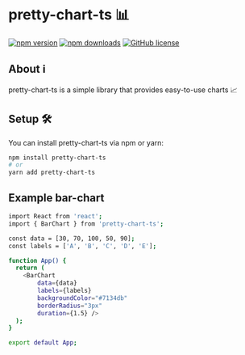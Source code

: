 # pretty-chart-ts 📊

[![npm version](https://img.shields.io/npm/v/pretty-chart-ts.svg)](https://www.npmjs.com/package/pretty-chart-ts)
[![npm downloads](https://img.shields.io/npm/dt/pretty-chart-ts.svg)](https://www.npmjs.com/package/pretty-chart-ts)
[![GitHub license](https://img.shields.io/github/license/yourusername/pretty-chart-ts)](https://github.com/yourusername/pretty-chart-ts/blob/main/LICENSE)

## About ℹ️

pretty-chart-ts is a simple library that provides easy-to-use charts 📈

## Setup 🛠️

You can install pretty-chart-ts via npm or yarn:

```bash
npm install pretty-chart-ts
# or
yarn add pretty-chart-ts
```

## Example bar-chart

```bash
import React from 'react';
import { BarChart } from 'pretty-chart-ts';

const data = [30, 70, 100, 50, 90];
const labels = ['A', 'B', 'C', 'D', 'E'];

function App() {
  return (
    <BarChart
        data={data}
        labels={labels}
        backgroundColor="#7134db"
        borderRadius="3px"
        duration={1.5} />
  );
}

export default App;
```

